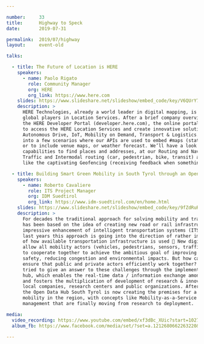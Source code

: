 ```yaml
---

number:     33
title:      Highway to Speck
date:       2019-07-31

permalink:  2019/07/highway
layout:     event-old

talks:

  - title: The Future of Location is HERE
    speakers:
      - name: Paolo Rigato
        role: Community Manager
        org: HERE
        org_link: https://www.here.com
    slides: https://www.slideshare.net/slideshow/embed_code/key/V6QUrY7zGyxL4
    description: >
      HERE Technologies, already a world leader in digital mapping, is today one of the main
      global players in Location Services. After a brief company overview we will introduce
      the HERE Developer Portal (developer.here.com), the online portal that allows developers
      to access the HERE Location Services and create innovative solutions in various sectors —
      Autonomous Drive, IoT, Mobility on Demand, Transport & Logistics. We will then delve
      into a few scenarios where our APIs are used to embed #maps (static, dynamic or interactive)
      or to include venue maps, or weather forecast. We’ll have a look at our Search and Geocoding
      capabilities to find places and addresses, at our Routing and Navigation APIs including
      Traffic and Intermodal routing (car, pedestrian, bike, transit) and at some advanced ones,
      like the captivating Geofencing (receiving feedback when something gets in/out a chosen area).

  - title: Building Smart Green Mobility in South Tyrol through an Open Data Hub
    speakers:
      - name: Roberto Cavaliere
        role: ITS Project Manager
        org: IDM Suedtirol
        org_link: https://www.idm-suedtirol.com/en/home.html
    slides: https://www.slideshare.net/slideshow/embed_code/key/9fZdRuRtgz0OS3
    description: >
      For decades the traditional approach for solving mobility and transportation challenges
      has been based on the idea of creating new road or rail infrastructures. Thanks to the
      impressive enhancement of intelligent transportation systems (ITS) technologies, in the
      last years this approach is going into the direction of rather improving the efficiency
      of how available transportation infrastructure is used 🚌 New digital infrastructures
      allow all mobility actors (vehicles, pedestrians, sensors, traffic management centers)
      to cooperate together to achieve the ambitious goal of improving mobility, enhancing
      safety, reducing congestion and environmental impacts. But how can we achieve this and
      ensure that public and private actors efficiently work together? In South Tyrol we have
      tried to give an answer to these challenges through the implementation of an open data
      hub, which enables the real-time data / information exchange among all interested parties
      and fosters the multiplication of development of research & innovation projects between
      local companies, research centers and public organizations. After years of implementation,
      the Open Data Hub South Tyrol is now creating the premises for a new historical phase for
      mobility in the region, with concepts like Mobility-as-a-Service or environmental traffic
      management that are finally moving from research to deployment.

media:
  video_recording: https://www.youtube.com/embed/xf3dBc_XUic?start=1027
  album_fb: https://www.facebook.com/media/set/?set=a.1212680662263220&type=3w

---
```


